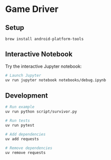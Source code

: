 # Game Driver

## Setup
```
brew install android-platform-tools
```

## Interactive Notebook

Try the interactive Jupyter notebook:

```bash
# Launch Jupyter
uv run jupyter notebook notebooks/debug.ipynb
```

## Development
```bash
# Run example
uv run python script/survivor.py

# Run tests
uv run pytest

# Add dependencies
uv add requests

# Remove dependencies
uv remove requests
```
